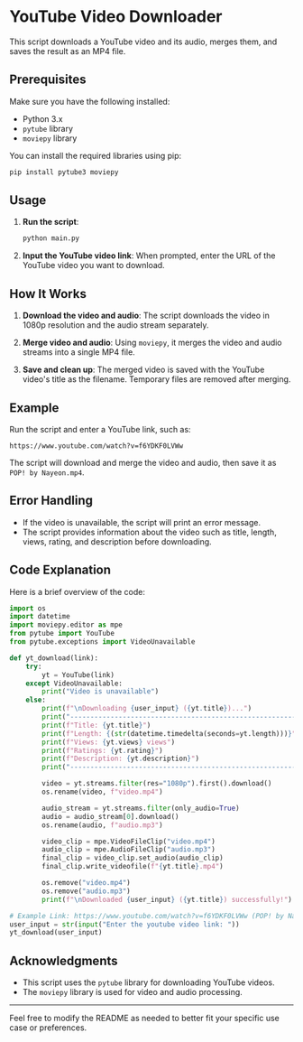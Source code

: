 # YouTube Video Downloader

This script downloads a YouTube video and its audio, merges them, and saves the result as an MP4 file.

## Prerequisites

Make sure you have the following installed:

- Python 3.x
- `pytube` library
- `moviepy` library

You can install the required libraries using pip:

```sh
pip install pytube3 moviepy
```

## Usage

1. **Run the script**:
   ```sh
   python main.py
   ```

2. **Input the YouTube video link**:
   When prompted, enter the URL of the YouTube video you want to download.

## How It Works

1. **Download the video and audio**:
   The script downloads the video in 1080p resolution and the audio stream separately.

2. **Merge video and audio**:
   Using `moviepy`, it merges the video and audio streams into a single MP4 file.

3. **Save and clean up**:
   The merged video is saved with the YouTube video's title as the filename. Temporary files are removed after merging.

## Example

Run the script and enter a YouTube link, such as:

```
https://www.youtube.com/watch?v=f6YDKF0LVWw
```

The script will download and merge the video and audio, then save it as `POP! by Nayeon.mp4`.

## Error Handling

- If the video is unavailable, the script will print an error message.
- The script provides information about the video such as title, length, views, rating, and description before downloading.

## Code Explanation

Here is a brief overview of the code:

```python
import os
import datetime
import moviepy.editor as mpe
from pytube import YouTube
from pytube.exceptions import VideoUnavailable

def yt_download(link):
    try:
        yt = YouTube(link)
    except VideoUnavailable:
        print("Video is unavailable")
    else:
        print(f"\nDownloading {user_input} ({yt.title})...")
        print("-------------------------------------------------------------------------------------------------------")
        print(f"Title: {yt.title}")
        print(f"Length: {(str(datetime.timedelta(seconds=yt.length)))}")
        print(f"Views: {yt.views} views")
        print(f"Ratings: {yt.rating}")
        print(f"Description: {yt.description}")
        print("-------------------------------------------------------------------------------------------------------")

        video = yt.streams.filter(res="1080p").first().download()
        os.rename(video, f"video.mp4")

        audio_stream = yt.streams.filter(only_audio=True)
        audio = audio_stream[0].download()
        os.rename(audio, f"audio.mp3")

        video_clip = mpe.VideoFileClip("video.mp4")
        audio_clip = mpe.AudioFileClip("audio.mp3")
        final_clip = video_clip.set_audio(audio_clip)
        final_clip.write_videofile(f"{yt.title}.mp4")

        os.remove("video.mp4")
        os.remove("audio.mp3")
        print(f"\nDownloaded {user_input} ({yt.title}) successfully!")

# Example Link: https://www.youtube.com/watch?v=f6YDKF0LVWw (POP! by Nayeon)
user_input = str(input("Enter the youtube video link: "))
yt_download(user_input)
```

## Acknowledgments

- This script uses the `pytube` library for downloading YouTube videos.
- The `moviepy` library is used for video and audio processing.

---

Feel free to modify the README as needed to better fit your specific use case or preferences.